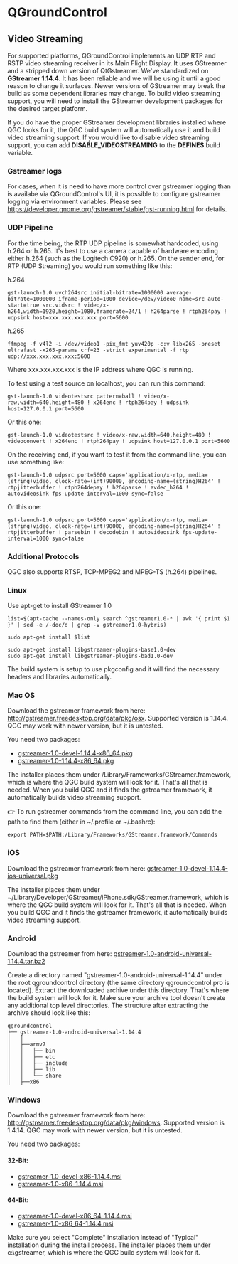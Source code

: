 # QGroundControl

## Video Streaming

For supported platforms, QGroundControl implements an UDP RTP and RSTP video streaming receiver in its Main Flight Display. It uses GStreamer and a stripped down version of QtGstreamer. We've standardized on **GStreamer 1.14.4**. It has been reliable and we will be using it until a good reason to change it surfaces. Newer versions of GStreamer may break the build as some dependent libraries may change.
To build video streaming support, you will need to install the GStreamer development packages for the desired target platform.

If you do have the proper GStreamer development libraries installed where QGC looks for it, the QGC build system will automatically use it and build video streaming support. If you would like to disable video streaming support, you can add **DISABLE_VIDEOSTREAMING** to the **DEFINES** build variable.

### Gstreamer logs

For cases, when it is need to have more control over gstreamer logging than is availabe via QGroundControl's UI, it is possible to configure gstreamer logging via environment variables. Please see https://developer.gnome.org/gstreamer/stable/gst-running.html for details.

### UDP Pipeline

For the time being, the RTP UDP pipeline is somewhat hardcoded, using h.264 or h.265. It's best to use a camera capable of hardware encoding either h.264 (such as the Logitech C920) or h.265. On the sender end, for RTP (UDP Streaming) you would run something like this:

h.264
```
gst-launch-1.0 uvch264src initial-bitrate=1000000 average-bitrate=1000000 iframe-period=1000 device=/dev/video0 name=src auto-start=true src.vidsrc ! video/x-h264,width=1920,height=1080,framerate=24/1 ! h264parse ! rtph264pay ! udpsink host=xxx.xxx.xxx.xxx port=5600
```

h.265
```
ffmpeg -f v4l2 -i /dev/video1 -pix_fmt yuv420p -c:v libx265 -preset ultrafast -x265-params crf=23 -strict experimental -f rtp udp://xxx.xxx.xxx.xxx:5600
```

Where xxx.xxx.xxx.xxx is the IP address where QGC is running.


To test using a test source on localhost, you can run this command:
```
gst-launch-1.0 videotestsrc pattern=ball ! video/x-raw,width=640,height=480 ! x264enc ! rtph264pay ! udpsink host=127.0.0.1 port=5600
```
Or this one:
```
gst-launch-1.0 videotestsrc ! video/x-raw,width=640,height=480 ! videoconvert ! x264enc ! rtph264pay ! udpsink host=127.0.0.1 port=5600
```

On the receiving end, if you want to test it from the command line, you can use something like:
```
gst-launch-1.0 udpsrc port=5600 caps='application/x-rtp, media=(string)video, clock-rate=(int)90000, encoding-name=(string)H264' ! rtpjitterbuffer ! rtph264depay ! h264parse ! avdec_h264 ! autovideosink fps-update-interval=1000 sync=false
```
Or this one:
```
gst-launch-1.0 udpsrc port=5600 caps='application/x-rtp, media=(string)video, clock-rate=(int)90000, encoding-name=(string)H264' ! rtpjitterbuffer ! parsebin ! decodebin ! autovideosink fps-update-interval=1000 sync=false
```

### Additional Protocols

QGC also supports RTSP, TCP-MPEG2 and MPEG-TS (h.264) pipelines.

### Linux

Use apt-get to install GStreamer 1.0
```
list=$(apt-cache --names-only search ^gstreamer1.0-* | awk '{ print $1 }' | sed -e /-doc/d | grep -v gstreamer1.0-hybris)
```
```
sudo apt-get install $list
```
```
sudo apt-get install libgstreamer-plugins-base1.0-dev
sudo apt-get install libgstreamer-plugins-bad1.0-dev 
```

The build system is setup to use pkgconfig and it will find the necessary headers and libraries automatically.

### Mac OS

Download the gstreamer framework from here: http://gstreamer.freedesktop.org/data/pkg/osx. Supported version is 1.14.4. QGC may work with newer version, but it is untested.

You need two packages:
- [gstreamer-1.0-devel-1.14.4-x86_64.pkg](https://gstreamer.freedesktop.org/data/pkg/osx/1.14.4/gstreamer-1.0-devel-1.14.4-x86_64.pkg)
- [gstreamer-1.0-1.14.4-x86_64.pkg](https://gstreamer.freedesktop.org/data/pkg/osx/1.14.4/gstreamer-1.0-1.14.4-x86_64.pkg)

The installer places them under /Library/Frameworks/GStreamer.framework, which is where the QGC build system will look for it. That's all that is needed. When you build QGC and it finds the gstreamer framework, it automatically builds video streaming support.

:point_right: To run gstreamer commands from the command line, you can add the path to find them (either in ~/.profile or ~/.bashrc):
```
export PATH=$PATH:/Library/Frameworks/GStreamer.framework/Commands
```

### iOS

Download the gstreamer framework from here: [gstreamer-1.0-devel-1.14.4-ios-universal.pkg](https://gstreamer.freedesktop.org/data/pkg/ios/1.14.4/gstreamer-1.0-devel-1.14.4-ios-universal.pkg)

The installer places them under ~/Library/Developer/GStreamer/iPhone.sdk/GStreamer.framework, which is where the QGC build system will look for it. That's all that is needed. When you build QGC and it finds the gstreamer framework, it automatically builds video streaming support.

### Android

Download the gstreamer from here: [gstreamer-1.0-android-universal-1.14.4.tar.bz2](https://gstreamer.freedesktop.org/data/pkg/android/1.14.4/gstreamer-1.0-android-universal-1.14.4.tar.bz2)

Create a directory named "gstreamer-1.0-android-universal-1.14.4" under the root qgroundcontrol directory (the same directory qgroundcontrol.pro is located). Extract the downloaded archive under this directory. That's where the build system will look for it. Make sure your archive tool doesn't create any additional top level directories. The structure after extracting the archive should look like this:
```
qgroundcontrol
├── gstreamer-1.0-android-universal-1.14.4
│   │
│   ├──armv7
│   │   ├── bin
│   │   ├── etc
│   │   ├── include
│   │   ├── lib
│   │   └── share
│   ├──x86
```
### Windows

Download the gstreamer framework from here: http://gstreamer.freedesktop.org/data/pkg/windows. Supported version is 1.4.14. QGC may work with newer version, but it is untested.

You need two packages:

#### 32-Bit: 
- [gstreamer-1.0-devel-x86-1.14.4.msi](https://gstreamer.freedesktop.org/data/pkg/windows/1.14.4/gstreamer-1.0-devel-x86-1.14.4.msi)
- [gstreamer-1.0-x86-1.14.4.msi](https://gstreamer.freedesktop.org/data/pkg/windows/1.14.4/gstreamer-1.0-x86-1.14.4.msi)

#### 64-Bit: 
- [gstreamer-1.0-devel-x86_64-1.14.4.msi](https://gstreamer.freedesktop.org/data/pkg/windows/1.14.4/gstreamer-1.0-devel-x86_64-1.14.4.msi)
- [gstreamer-1.0-x86_64-1.14.4.msi](https://gstreamer.freedesktop.org/data/pkg/windows/1.14.4/gstreamer-1.0-x86_64-1.14.4.msi)

Make sure you select "Complete" installation instead of "Typical" installation during the install process. The installer places them under c:\gstreamer, which is where the QGC build system will look for it.
